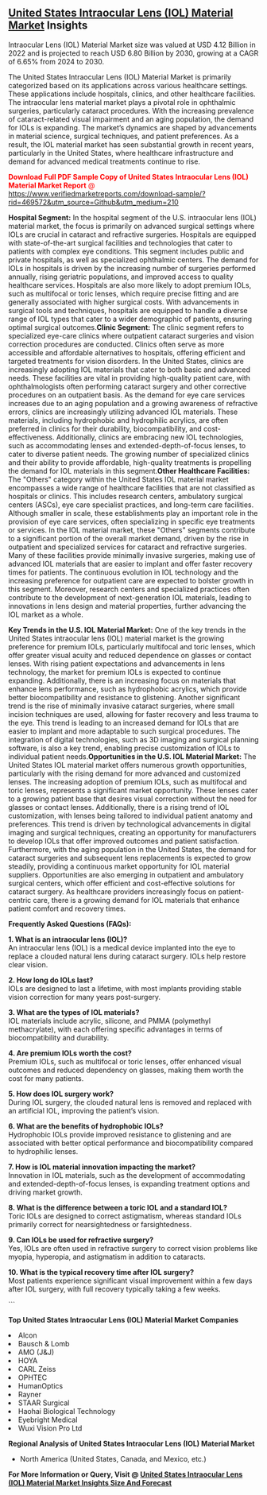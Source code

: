 <h2><a href="https://www.verifiedmarketreports.com/download-sample/?rid=469572&amp;utm_source=Github&amp;utm_medium=210" target="_blank">United States Intraocular Lens (IOL) Material Market</a> Insights</h2><p>Intraocular Lens (IOL) Material Market size was valued at USD 4.12 Billion in 2022 and is projected to reach USD 6.80 Billion by 2030, growing at a CAGR of 6.65% from 2024 to 2030.</p><p><p>The United States Intraocular Lens (IOL) Material Market is primarily categorized based on its applications across various healthcare settings. These applications include hospitals, clinics, and other healthcare facilities. The intraocular lens material market plays a pivotal role in ophthalmic surgeries, particularly cataract procedures. With the increasing prevalence of cataract-related visual impairment and an aging population, the demand for IOLs is expanding. The market’s dynamics are shaped by advancements in material science, surgical techniques, and patient preferences. As a result, the IOL material market has seen substantial growth in recent years, particularly in the United States, where healthcare infrastructure and demand for advanced medical treatments continue to rise. <p><span class=""><span style="color: #ff0000;"><strong>Download Full PDF Sample Copy of United States Intraocular Lens (IOL) Material Market Report</strong> @ </span><a href="https://www.verifiedmarketreports.com/download-sample/?rid=469572&amp;utm_source=Github&amp;utm_medium=210" target="_blank">https://www.verifiedmarketreports.com/download-sample/?rid=469572&amp;utm_source=Github&amp;utm_medium=210</a></span></p></p><p><strong>Hospital Segment:</strong> In the hospital segment of the U.S. intraocular lens (IOL) material market, the focus is primarily on advanced surgical settings where IOLs are crucial in cataract and refractive surgeries. Hospitals are equipped with state-of-the-art surgical facilities and technologies that cater to patients with complex eye conditions. This segment includes public and private hospitals, as well as specialized ophthalmic centers. The demand for IOLs in hospitals is driven by the increasing number of surgeries performed annually, rising geriatric populations, and improved access to quality healthcare services. Hospitals are also more likely to adopt premium IOLs, such as multifocal or toric lenses, which require precise fitting and are generally associated with higher surgical costs. With advancements in surgical tools and techniques, hospitals are equipped to handle a diverse range of IOL types that cater to a wider demographic of patients, ensuring optimal surgical outcomes.<strong>Clinic Segment:</strong> The clinic segment refers to specialized eye-care clinics where outpatient cataract surgeries and vision correction procedures are conducted. Clinics often serve as more accessible and affordable alternatives to hospitals, offering efficient and targeted treatments for vision disorders. In the United States, clinics are increasingly adopting IOL materials that cater to both basic and advanced needs. These facilities are vital in providing high-quality patient care, with ophthalmologists often performing cataract surgery and other corrective procedures on an outpatient basis. As the demand for eye care services increases due to an aging population and a growing awareness of refractive errors, clinics are increasingly utilizing advanced IOL materials. These materials, including hydrophobic and hydrophilic acrylics, are often preferred in clinics for their durability, biocompatibility, and cost-effectiveness. Additionally, clinics are embracing new IOL technologies, such as accommodating lenses and extended-depth-of-focus lenses, to cater to diverse patient needs. The growing number of specialized clinics and their ability to provide affordable, high-quality treatments is propelling the demand for IOL materials in this segment.<strong>Other Healthcare Facilities:</strong> The "Others" category within the United States IOL material market encompasses a wide range of healthcare facilities that are not classified as hospitals or clinics. This includes research centers, ambulatory surgical centers (ASCs), eye care specialist practices, and long-term care facilities. Although smaller in scale, these establishments play an important role in the provision of eye care services, often specializing in specific eye treatments or services. In the IOL material market, these "Others" segments contribute to a significant portion of the overall market demand, driven by the rise in outpatient and specialized services for cataract and refractive surgeries. Many of these facilities provide minimally invasive surgeries, making use of advanced IOL materials that are easier to implant and offer faster recovery times for patients. The continuous evolution in IOL technology and the increasing preference for outpatient care are expected to bolster growth in this segment. Moreover, research centers and specialized practices often contribute to the development of next-generation IOL materials, leading to innovations in lens design and material properties, further advancing the IOL market as a whole.<p><strong>Key Trends in the U.S. IOL Material Market:</strong> One of the key trends in the United States intraocular lens (IOL) material market is the growing preference for premium IOLs, particularly multifocal and toric lenses, which offer greater visual acuity and reduced dependence on glasses or contact lenses. With rising patient expectations and advancements in lens technology, the market for premium IOLs is expected to continue expanding. Additionally, there is an increasing focus on materials that enhance lens performance, such as hydrophobic acrylics, which provide better biocompatibility and resistance to glistening. Another significant trend is the rise of minimally invasive cataract surgeries, where small incision techniques are used, allowing for faster recovery and less trauma to the eye. This trend is leading to an increased demand for IOLs that are easier to implant and more adaptable to such surgical procedures. The integration of digital technologies, such as 3D imaging and surgical planning software, is also a key trend, enabling precise customization of IOLs to individual patient needs.<strong>Opportunities in the U.S. IOL Material Market:</strong> The United States IOL material market offers numerous growth opportunities, particularly with the rising demand for more advanced and customized lenses. The increasing adoption of premium IOLs, such as multifocal and toric lenses, represents a significant market opportunity. These lenses cater to a growing patient base that desires visual correction without the need for glasses or contact lenses. Additionally, there is a rising trend of IOL customization, with lenses being tailored to individual patient anatomy and preferences. This trend is driven by technological advancements in digital imaging and surgical techniques, creating an opportunity for manufacturers to develop IOLs that offer improved outcomes and patient satisfaction. Furthermore, with the aging population in the United States, the demand for cataract surgeries and subsequent lens replacements is expected to grow steadily, providing a continuous market opportunity for IOL material suppliers. Opportunities are also emerging in outpatient and ambulatory surgical centers, which offer efficient and cost-effective solutions for cataract surgery. As healthcare providers increasingly focus on patient-centric care, there is a growing demand for IOL materials that enhance patient comfort and recovery times.<p><strong>Frequently Asked Questions (FAQs):</strong></p><p><strong>1. What is an intraocular lens (IOL)?</strong><br>An intraocular lens (IOL) is a medical device implanted into the eye to replace a clouded natural lens during cataract surgery. IOLs help restore clear vision.</p><p><strong>2. How long do IOLs last?</strong><br>IOLs are designed to last a lifetime, with most implants providing stable vision correction for many years post-surgery.</p><p><strong>3. What are the types of IOL materials?</strong><br>IOL materials include acrylic, silicone, and PMMA (polymethyl methacrylate), with each offering specific advantages in terms of biocompatibility and durability.</p><p><strong>4. Are premium IOLs worth the cost?</strong><br>Premium IOLs, such as multifocal or toric lenses, offer enhanced visual outcomes and reduced dependency on glasses, making them worth the cost for many patients.</p><p><strong>5. How does IOL surgery work?</strong><br>During IOL surgery, the clouded natural lens is removed and replaced with an artificial IOL, improving the patient’s vision.</p><p><strong>6. What are the benefits of hydrophobic IOLs?</strong><br>Hydrophobic IOLs provide improved resistance to glistening and are associated with better optical performance and biocompatibility compared to hydrophilic lenses.</p><p><strong>7. How is IOL material innovation impacting the market?</strong><br>Innovation in IOL materials, such as the development of accommodating and extended-depth-of-focus lenses, is expanding treatment options and driving market growth.</p><p><strong>8. What is the difference between a toric IOL and a standard IOL?</strong><br>Toric IOLs are designed to correct astigmatism, whereas standard IOLs primarily correct for nearsightedness or farsightedness.</p><p><strong>9. Can IOLs be used for refractive surgery?</strong><br>Yes, IOLs are often used in refractive surgery to correct vision problems like myopia, hyperopia, and astigmatism in addition to cataracts.</p><p><strong>10. What is the typical recovery time after IOL surgery?</strong><br>Most patients experience significant visual improvement within a few days after IOL surgery, with full recovery typically taking a few weeks.</p>```</p><p><strong>Top United States Intraocular Lens (IOL) Material Market Companies</strong></p><div data-test-id=""><p><li>Alcon</li><li> Bausch & Lomb</li><li> AMO (J&J)</li><li> HOYA</li><li> CARL Zeiss</li><li> OPHTEC</li><li> HumanOptics</li><li> Rayner</li><li> STAAR Surgical</li><li> Haohai Biological Technology</li><li> Eyebright Medical</li><li> Wuxi Vision Pro Ltd</li></p><div><strong>Regional Analysis of&nbsp;United States Intraocular Lens (IOL) Material Market</strong></div><ul><li dir="ltr"><p dir="ltr">North America&nbsp;(United States, Canada, and Mexico, etc.)</p></li></ul><p><strong>For More Information or Query, Visit @&nbsp;</strong><strong><a href="https://www.verifiedmarketreports.com/product/intraocular-lens-iol-material-market/?utm_source=Github&amp;utm_medium=210" target="_blank">United States Intraocular Lens (IOL) Material Market Insights Size And Forecast</a></strong></p></div>
